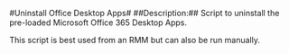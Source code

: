 #Uninstall Office Desktop Apps#
##Description:##
Script to uninstall the pre-loaded Microsoft Office 365 Desktop Apps.


This script is best used from an RMM but can also be run manually.
